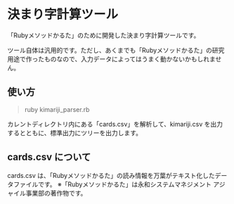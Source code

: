 # 決まり字計算ツール

「Rubyメソッドかるた」のために開発した決まり字計算ツールです。

ツール自体は汎用的です。ただし、あくまでも「Rubyメソッドかるた」の研究用途で作ったものなので、入力データによってはうまく動かないかもしれません。

## 使い方

> ruby kimariji_parser.rb

カレントディレクトリ内にある「cards.csv」を解析して、kimariji.csv を出力するとともに、標準出力にツリーを出力します。

## cards.csv について

cards.csv は、「Rubyメソッドかるた」の読み情報を万葉がテキスト化したデータファイルです。
※「Rubyメソッドかるた」は永和システムマネジメント アジャイル事業部の著作物です。
